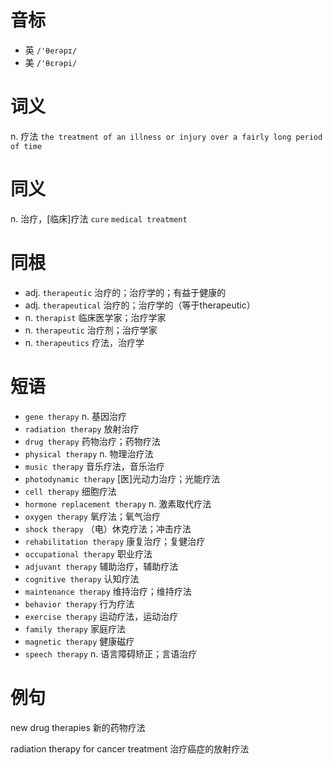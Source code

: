 # 音标

- 英 `/'θerəpɪ/`
- 美 `/'θɛrəpi/`

# 词义

n. 疗法
`the treatment of an illness or injury over a fairly long period of time`

# 同义

n. 治疗，[临床]疗法
`cure` `medical treatment`

# 同根

- adj. `therapeutic` 治疗的；治疗学的；有益于健康的
- adj. `therapeutical` 治疗的；治疗学的（等于therapeutic）
- n. `therapist` 临床医学家；治疗学家
- n. `therapeutic` 治疗剂；治疗学家
- n. `therapeutics` 疗法，治疗学

# 短语

- `gene therapy` n. 基因治疗
- `radiation therapy` 放射治疗
- `drug therapy` 药物治疗；药物疗法
- `physical therapy` n. 物理治疗法
- `music therapy` 音乐疗法，音乐治疗
- `photodynamic therapy` [医]光动力治疗；光能疗法
- `cell therapy` 细胞疗法
- `hormone replacement therapy` n. 激素取代疗法
- `oxygen therapy` 氧疗法；氧气治疗
- `shock therapy` （电）休克疗法；冲击疗法
- `rehabilitation therapy` 康复治疗；复健治疗
- `occupational therapy` 职业疗法
- `adjuvant therapy` 辅助治疗，辅助疗法
- `cognitive therapy` 认知疗法
- `maintenance therapy` 维持治疗；维持疗法
- `behavior therapy` 行为疗法
- `exercise therapy` 运动疗法，运动治疗
- `family therapy` 家庭疗法
- `magnetic therapy` 健康磁疗
- `speech therapy` n. 语言障碍矫正；言语治疗

# 例句

new drug therapies
新的药物疗法

radiation therapy for cancer treatment
治疗癌症的放射疗法


